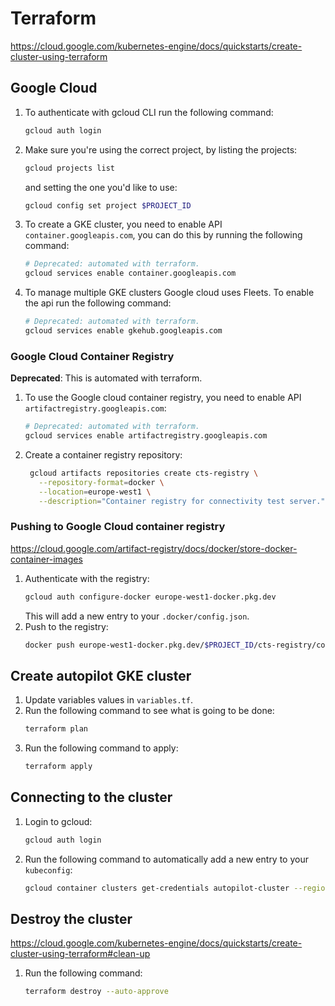 # Terraform
https://cloud.google.com/kubernetes-engine/docs/quickstarts/create-cluster-using-terraform

## Google Cloud

1. To authenticate with gcloud CLI run the following command:
   ```bash
   gcloud auth login
   ```
2. Make sure you're using the correct project, by listing the projects:
   ```bash
   gcloud projects list
   ```
   and setting the one you'd like to use:
   ```bash
   gcloud config set project $PROJECT_ID
   ```
3. To create a GKE cluster, you need to enable API `container.googleapis.com`, you can do this by running the following command:
   ```bash
   # Deprecated: automated with terraform.
   gcloud services enable container.googleapis.com
   ```
4. To manage multiple GKE clusters Google cloud uses Fleets. To enable the api run the following command:
   ```bash
   # Deprecated: automated with terraform.
   gcloud services enable gkehub.googleapis.com
   ```
### Google Cloud Container Registry
**Deprecated**: This is automated with terraform.
1. To use the Google cloud container registry, you need to enable API `artifactregistry.googleapis.com`:
   ```bash
   # Deprecated: automated with terraform.
   gcloud services enable artifactregistry.googleapis.com
   ```
2. Create a container registry repository:
   ```bash
    gcloud artifacts repositories create cts-registry \
      --repository-format=docker \
      --location=europe-west1 \
      --description="Container registry for connectivity test server."
   ```
### Pushing to Google Cloud container registry
https://cloud.google.com/artifact-registry/docs/docker/store-docker-container-images
1. Authenticate with the registry:
   ```bash
   gcloud auth configure-docker europe-west1-docker.pkg.dev
   ```
   This will add a new entry to your `.docker/config.json`.
2. Push to the registry:
   ```bash
   docker push europe-west1-docker.pkg.dev/$PROJECT_ID/cts-registry/connectivity-test-server:test1
   ```

## Create autopilot GKE cluster

1. Update variables values in `variables.tf`.
2. Run the following command to see what is going to be done:
   ```bash
   terraform plan
   ```
3. Run the following command to apply:
   ```bash
   terraform apply
   ```

## Connecting to the cluster

1. Login to gcloud:
   ```bash
   gcloud auth login
   ```
2. Run the following command to automatically add a new entry to your `kubeconfig`:
   ```bash
   gcloud container clusters get-credentials autopilot-cluster --region europe-west1 --project connectivity-test-server
   ```

## Destroy the cluster
https://cloud.google.com/kubernetes-engine/docs/quickstarts/create-cluster-using-terraform#clean-up
1. Run the following command:
   ```bash
   terraform destroy --auto-approve
   ```
